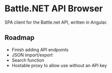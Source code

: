 # Battle.NET API Browser

SPA client for the Battle.net API, written in Angular.

## Roadmap

- Finish adding API endpoints
- JSON import/export
- Search function
- Hostable proxy to allow use without an API key